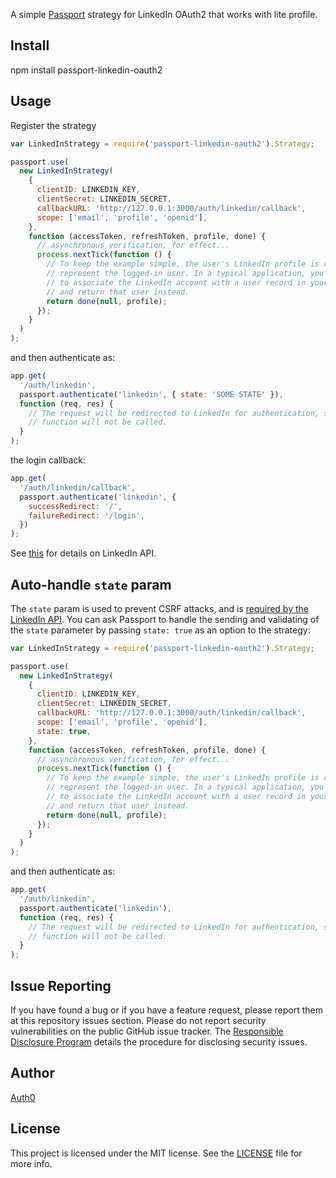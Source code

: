 A simple [Passport](http://passportjs.org/) strategy for LinkedIn OAuth2 that works with lite profile.

## Install

npm install passport-linkedin-oauth2

## Usage

Register the strategy

```javascript
var LinkedInStrategy = require('passport-linkedin-oauth2').Strategy;

passport.use(
  new LinkedInStrategy(
    {
      clientID: LINKEDIN_KEY,
      clientSecret: LINKEDIN_SECRET,
      callbackURL: 'http://127.0.0.1:3000/auth/linkedin/callback',
      scope: ['email', 'profile', 'openid'],
    },
    function (accessToken, refreshToken, profile, done) {
      // asynchronous verification, for effect...
      process.nextTick(function () {
        // To keep the example simple, the user's LinkedIn profile is returned to
        // represent the logged-in user. In a typical application, you would want
        // to associate the LinkedIn account with a user record in your database,
        // and return that user instead.
        return done(null, profile);
      });
    }
  )
);
```

and then authenticate as:

```javascript
app.get(
  '/auth/linkedin',
  passport.authenticate('linkedin', { state: 'SOME STATE' }),
  function (req, res) {
    // The request will be redirected to LinkedIn for authentication, so this
    // function will not be called.
  }
);
```

the login callback:

```javascript
app.get(
  '/auth/linkedin/callback',
  passport.authenticate('linkedin', {
    successRedirect: '/',
    failureRedirect: '/login',
  })
);
```

See [this](https://learn.microsoft.com/en-us/linkedin/consumer/integrations/self-serve/sign-in-with-linkedin-v2) for details on LinkedIn API.

## Auto-handle `state` param

The `state` param is used to prevent CSRF attacks, and is [required by the LinkedIn API](https://developer.linkedin.com/documents/authentication). You can ask Passport to handle the sending and validating of the `state` parameter by passing `state: true` as an option to the strategy:

```javascript
var LinkedInStrategy = require('passport-linkedin-oauth2').Strategy;

passport.use(
  new LinkedInStrategy(
    {
      clientID: LINKEDIN_KEY,
      clientSecret: LINKEDIN_SECRET,
      callbackURL: 'http://127.0.0.1:3000/auth/linkedin/callback',
      scope: ['email', 'profile', 'openid'],
      state: true,
    },
    function (accessToken, refreshToken, profile, done) {
      // asynchronous verification, for effect...
      process.nextTick(function () {
        // To keep the example simple, the user's LinkedIn profile is returned to
        // represent the logged-in user. In a typical application, you would want
        // to associate the LinkedIn account with a user record in your database,
        // and return that user instead.
        return done(null, profile);
      });
    }
  )
);
```

and then authenticate as:

```javascript
app.get(
  '/auth/linkedin',
  passport.authenticate('linkedin'),
  function (req, res) {
    // The request will be redirected to LinkedIn for authentication, so this
    // function will not be called.
  }
);
```

## Issue Reporting

If you have found a bug or if you have a feature request, please report them at this repository issues section. Please do not report security vulnerabilities on the public GitHub issue tracker. The [Responsible Disclosure Program](https://auth0.com/whitehat) details the procedure for disclosing security issues.

## Author

[Auth0](auth0.com)

## License

This project is licensed under the MIT license. See the [LICENSE](LICENSE) file for more info.
